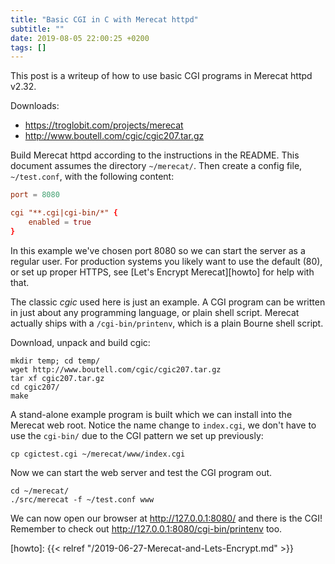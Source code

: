 ```yaml
---
title: "Basic CGI in C with Merecat httpd"
subtitle: ""
date: 2019-08-05 22:00:25 +0200
tags: []
---
```



This post is a writeup of how to use basic CGI programs in Merecat httpd v2.32.

<!--more-->

Downloads:

- https://troglobit.com/projects/merecat
- http://www.boutell.com/cgic/cgic207.tar.gz

Build Merecat httpd according to the instructions in the README.  This
document assumes the directory `~/merecat/`.  Then create a config file,
`~/test.conf`, with the following content:

```conf
port = 8080

cgi "**.cgi|cgi-bin/*" {
    enabled = true
}
```

In this example we've chosen port 8080 so we can start the server as a
regular user.  For production systems you likely want to use the default
(80), or set up proper HTTPS, see [Let's Encrypt Merecat][howto] for
help with that.

The classic _cgic_ used here is just an example.  A CGI program can be
written in just about any programming language, or plain shell script.
Merecat actually ships with a `/cgi-bin/printenv`, which is a plain
Bourne shell script.

Download, unpack and build cgic:

```
mkdir temp; cd temp/
wget http://www.boutell.com/cgic/cgic207.tar.gz
tar xf cgic207.tar.gz
cd cgic207/
make
```

A stand-alone example program is built which we can install into the
Merecat web root.  Notice the name change to `index.cgi`, we don't have
to use the `cgi-bin/` due to the CGI pattern we set up previously:

```
cp cgictest.cgi ~/merecat/www/index.cgi
```

Now we can start the web server and test the CGI program out.

```
cd ~/merecat/
./src/merecat -f ~/test.conf www
```

We can now open our browser at http://127.0.0.1:8080/ and there is the
CGI!  Remember to check out http://127.0.0.1:8080/cgi-bin/printenv too.

[howto]: {{< relref "/2019-06-27-Merecat-and-Lets-Encrypt.md" >}}
